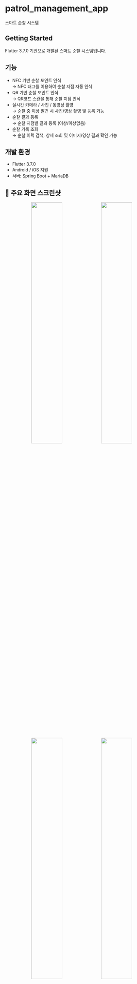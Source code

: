 # patrol_management_app

스마트 순찰 시스템

## Getting Started
Flutter 3.7.0 기반으로 개발된 스마트 순찰 시스템입니다.

## 기능
- NFC 기반 순찰 포인트 인식  
  → NFC 태그를 이용하여 순찰 지점 자동 인식
- QR 기반 순찰 포인트 인식  
  → QR코드 스캔을 통해 순찰 지점 인식
- 실시간 카메라 / 사진 / 동영상 촬영  
  → 순찰 중 이상 발견 시 사진/영상 촬영 및 등록 가능
- 순찰 결과 등록  
  → 순찰 지점별 결과 등록 (이상/이상없음)
- 순찰 기록 조회  
  → 순찰 이력 검색, 상세 조회 및 이미지/영상 결과 확인 가능

## 개발 환경
- Flutter 3.7.0
- Android / iOS 지원
- 서버: Spring Boot + MariaDB


## 📸 주요 화면 스크린샷
<p align="center">
  <img src="https://github.com/user-attachments/assets/8516ff91-8d04-4f5e-a705-7d432675d22b" width="45%" />
  <img src="https://github.com/user-attachments/assets/6663eaf8-c219-4936-8fc7-b26e8d7dcae5" width="45%" /><br>
  <img src="https://github.com/user-attachments/assets/b721d7b7-c611-443c-8e66-5ff0b12eb3d9" width="45%" />
  <img src="https://github.com/user-attachments/assets/719e4ab7-c082-486c-9dd2-f52960e1d276" width="45%" />
</p>


## 빌드
### Android

```bash
flutter build apk --release
```

## 기타
개발/운영 서버 API 환경설정은 assets/env/.env 파일로 관리


⚠️ 해당 프로젝트는 학습/포트폴리오용으로 제작되었으며, 상업적 목적이 아닙니다.


